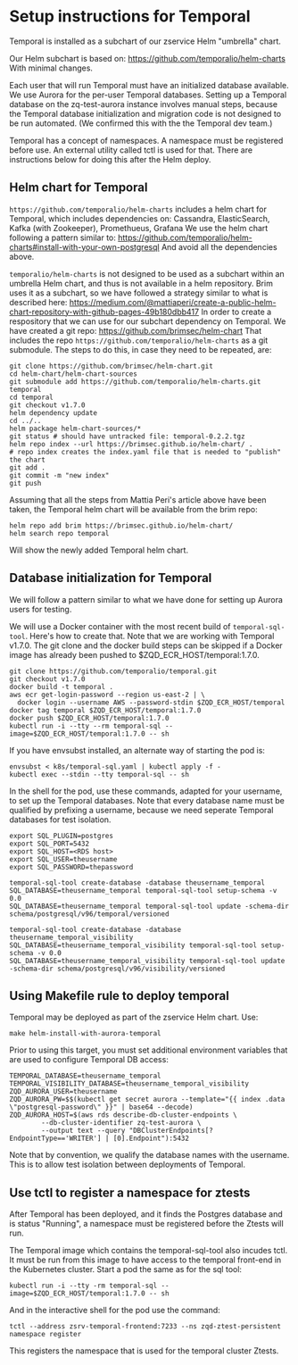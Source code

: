 # Setup instructions for Temporal

Temporal is installed as a subchart of our zservice Helm "umbrella" chart.

Our Helm subchart is based on:
https://github.com/temporalio/helm-charts
With minimal changes.

Each user that will run Temporal must have an initialized database available. We use Aurora for the per-user Temporal databases. Setting up a Temporal database on the zq-test-aurora instance involves manual steps, because the Temporal database initialization and migration code is not designed to be run automated. (We confirmed this with the the Temporal dev team.)

Temporal has a concept of namespaces. A namespace must be registered before use. An external utility called tctl is used for that. There are instructions below for doing this after the Helm deploy.

## Helm chart for Temporal
`https://github.com/temporalio/helm-charts`
includes a helm chart for Temporal, which includes dependencies on:
Cassandra, ElasticSearch, Kafka (with Zookeeper), Promethueus, Grafana
We use the helm chart following a pattern similar to:
https://github.com/temporalio/helm-charts#install-with-your-own-postgresql
And avoid all the dependencies above.

`temporalio/helm-charts` is not designed to be used as a subchart within an umbrella Helm chart, and thus is not available in a helm repository. Brim uses it as a subchart, so we have followed a strategy similar to what is described here:
https://medium.com/@mattiaperi/create-a-public-helm-chart-repository-with-github-pages-49b180dbb417
In order to create a respository that we can use for our subchart dependency on Temporal.
We have created a git repo:
https://github.com/brimsec/helm-chart
That includes the repo `https://github.com/temporalio/helm-charts` as a git submodule.
The steps to do this, in case they need to be repeated, are:
```
git clone https://github.com/brimsec/helm-chart.git
cd helm-chart/helm-chart-sources
git submodule add https://github.com/temporalio/helm-charts.git temporal
cd temporal
git checkout v1.7.0
helm dependency update
cd ../..
helm package helm-chart-sources/*
git status # should have untracked file: temporal-0.2.2.tgz
helm repo index --url https://brimsec.github.io/helm-chart/ .
# repo index creates the index.yaml file that is needed to "publish" the chart
git add .
git commit -m "new index"
git push
```
Assuming that all the steps from Mattia Peri's article above have been taken, the Temporal helm chart will be available from the brim repo:
```
helm repo add brim https://brimsec.github.io/helm-chart/
helm search repo temporal
```
Will show the newly added Temporal helm chart.

## Database initialization for Temporal
We will follow a pattern similar to what we have done for setting up Aurora users for testing.

We will use a Docker container with the most recent build of `temporal-sql-tool`. Here's how to create that. Note that we are working with Temporal v1.7.0. The git clone and the docker build steps can be skipped
if a Docker image has already been pushed to $ZQD_ECR_HOST/temporal:1.7.0.

```
git clone https://github.com/temporalio/temporal.git
git checkout v1.7.0
docker build -t temporal .
aws ecr get-login-password --region us-east-2 | \
  docker login --username AWS --password-stdin $ZQD_ECR_HOST/temporal
docker tag temporal $ZQD_ECR_HOST/temporal:1.7.0
docker push $ZQD_ECR_HOST/temporal:1.7.0
kubectl run -i --tty --rm temporal-sql --image=$ZQD_ECR_HOST/temporal:1.7.0 -- sh
```
If you have envsubst installed, an alternate way of starting the pod is:
```
envsubst < k8s/temporal-sql.yaml | kubectl apply -f -
kubectl exec --stdin --tty temporal-sql -- sh
```

In the shell for the pod, use these commands, adapted for your username, to set up the Temporal databases. Note that every database name must be qualified by prefixing a username, because we need seperate Temporal databases for test isolation.

```
export SQL_PLUGIN=postgres
export SQL_PORT=5432
export SQL_HOST=<RDS host>
export SQL_USER=theusername
export SQL_PASSWORD=thepassword

temporal-sql-tool create-database -database theusername_temporal
SQL_DATABASE=theusername_temporal temporal-sql-tool setup-schema -v 0.0
SQL_DATABASE=theusername_temporal temporal-sql-tool update -schema-dir schema/postgresql/v96/temporal/versioned

temporal-sql-tool create-database -database theusername_temporal_visibility
SQL_DATABASE=theusername_temporal_visibility temporal-sql-tool setup-schema -v 0.0
SQL_DATABASE=theusername_temporal_visibility temporal-sql-tool update -schema-dir schema/postgresql/v96/visibility/versioned
```

## Using Makefile rule to deploy temporal
Temporal may be deployed as part of the zservice Helm chart. Use:
```
make helm-install-with-aurora-temporal
```
Prior to using this target, you must set additional environment variables that are used to configure Temporal DB access:
```
TEMPORAL_DATABASE=theusername_temporal
TEMPORAL_VISIBILITY_DATABASE=theusername_temporal_visibility
ZQD_AURORA_USER=theusername
ZQD_AURORA_PW=$$(kubectl get secret aurora --template="{{ index .data \"postgresql-password\" }}" | base64 --decode)
ZQD_AURORA_HOST=$(aws rds describe-db-cluster-endpoints \
		--db-cluster-identifier zq-test-aurora \
		--output text --query "DBClusterEndpoints[?EndpointType=='WRITER'] | [0].Endpoint"):5432
```
Note that by convention, we qualify the database names with the username. This is to allow test isolation between deployments of Temporal.

## Use tctl to register a namespace for ztests
After Temporal has been deployed, and it finds the Postgres database and is status "Running", a namespace must be registered before the Ztests will run.

The Temporal image which contains the temporal-sql-tool also incudes tctl. It must be run from this image to have access to the temporal front-end in the Kubernetes cluster. Start a pod the same as for the sql tool:
```
kubectl run -i --tty -rm temporal-sql --image=$ZQD_ECR_HOST/temporal:1.7.0 -- sh
```
And in the interactive shell for the pod use the command:
```
tctl --address zsrv-temporal-frontend:7233 --ns zqd-ztest-persistent namespace register
```
This registers the namespace that is used for the temporal cluster Ztests.
